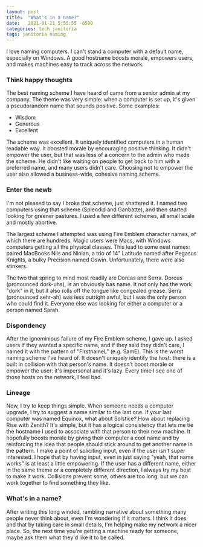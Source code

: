 ```yaml
---
layout: post
title:  "What's in a name?"
date:   2021-01-21 5:55:55 -0500
categories: tech janitoria
tags: janitoria naming
---
```

I love naming computers.  I can't stand a computer with a default name, especially on Windows.  A good hostname boosts morale, empowers users, and makes machines easy to track across the network.

### Think happy thoughts
The best naming scheme I have heard of came from a senior admin at my company.  The theme was very simple: when a computer is set up, it's given a pseudorandom name that sounds positive.  Some examples:
* Wisdom
* Generous
* Excellent

The scheme was excellent.  It uniquely identified computers in a human readable way.  It boosted morale by encouraging positive thinking.  It didn't empower the user, but that was less of a concern to the admin who made the scheme.  He didn't like waiting on people to get back to him with a preferred name, and many users didn't care.  Choosing not to empower the user also allowed a business-wide, cohesive naming scheme.

### Enter the newb
I'm not pleased to say I broke that scheme, just shattered it.  I named two computers using that scheme (Splendid and Ganbatte), and then started looking for greener pastures.  I used a few different schemes, all small scale and mostly abortive.  

The largest scheme I attempted was using Fire Emblem character names, of which there are hundreds.  Magic users were Macs, with Windows computers getting all the physical classes.  This lead to some neat names: paired MacBooks Nils and Ninian, a trio of 14" Latitude named after Pegasus Knights, a bulky Precision named Oswin.  Unfortunately, there were also stinkers.  

The two that spring to mind most readily are Dorcas and Serra.  Dorcus (pronounced dork-uhs), is an obviously bas name.  It not only has the work "dork" in it, but it also rolls off the tongue like congealed grease.  Serra (pronounced sehr-ah) was less outright awful, but I was the only person who could find it.  Everyone else was looking for either a computer or a person named Sarah.

### Dispondency
After the ignominious failure of my Fire Emblem scheme, I gave up.  I asked users if they wanted a specific name, and if they said they didn't care, I named it with the pattern of "FirstnameL" (e.g. SamE).  This is the worst naming scheme I've heard of.  It doesn't uniquely identify the host: there is a built in collision with that person's name.  It doesn't boost morale or empower the user: it's impersonal and it's lazy.  Every time I see one of those hosts on the network, I feel bad.

### Lineage
Now, I try to keep things simple.  When someone needs a computer upgrade, I try to suggest a name similar to the last one.  If your last computer was named Equinox, what about Solstice?  How about replacing Rise with Zenith?  It's simple, but it has a logical consistency that lets me tie the hostname I used to associate with that person to their new machine.  It hopefully boosts morale by giving their computer a cool name and by reinforcing the idea that people should stick around to get another name in the pattern.  I make a point of soliciting input, even if the user isn't super interested.  I hope that by having input, even in just saying "yeah, that name works" is at least a little empowering.  If the user has a different name, either in the same theme or a completely different direction, I always try my best to make it work.  Collisions prevent some, others are too long, but we can work together to find something they like.

### What's in a name?
After writing this long winded, rambling narrative about something many people never think about, even I'm wondering if it matters.  I think it does and that by taking care in small details, I'm helping make my network a nicer place.  So, the next time you're getting a machine ready for someone, maybe ask them what they'd like it to be called.